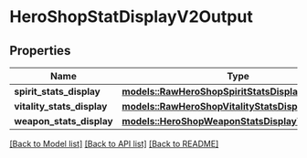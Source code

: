 # HeroShopStatDisplayV2Output

## Properties

Name | Type | Description | Notes
------------ | ------------- | ------------- | -------------
**spirit_stats_display** | [**models::RawHeroShopSpiritStatsDisplayV2Output**](RawHeroShopSpiritStatsDisplayV2-Output.md) |  | 
**vitality_stats_display** | [**models::RawHeroShopVitalityStatsDisplayV2Output**](RawHeroShopVitalityStatsDisplayV2-Output.md) |  | 
**weapon_stats_display** | [**models::HeroShopWeaponStatsDisplayV2Output**](HeroShopWeaponStatsDisplayV2-Output.md) |  | 

[[Back to Model list]](../README.md#documentation-for-models) [[Back to API list]](../README.md#documentation-for-api-endpoints) [[Back to README]](../README.md)


